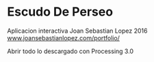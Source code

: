 # Escudo De Perseo
Aplicacion interactiva
Joan Sebastian Lopez 2016
www.joansebastianlopez.com/portfolio/

Abrir todo lo descargado con Processing 3.0

